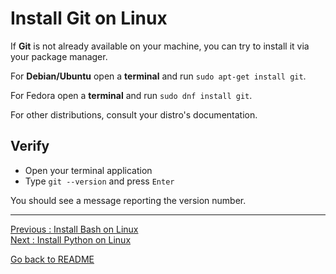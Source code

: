 # Install Git on Linux

If **Git** is not already available on your machine, you can try to install it via your package manager. 

For **Debian/Ubuntu** open a **terminal** and run `sudo apt-get install git`. 

For Fedora open a **terminal** and run `sudo dnf install git`.  

For other distributions, consult your distro's documentation.

## Verify

- Open your terminal application  
- Type `git --version` and press `Enter`

You should see a message reporting the version number.

________________________

[Previous : Install Bash on Linux](https://github.com/HeatherAn/installations-instructions/blob/main/Install-Bash-on-Linux.md)  
[Next     : Install Python on Linux](https://github.com/HeatherAn/installations-instructions/blob/main/Install-Python-on-Linux.md)  

[Go back to README](https://github.com/HeatherAn/installations-instructions/blob/main/README.md)
